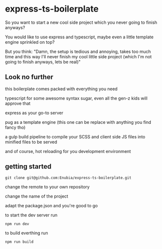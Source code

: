 # express-ts-boilerplate

So you want to start a new cool side project which you never going to finish anyways?

You would like to use express and typescript, maybe even a little template engine sprinkled on top?

But you think: "Damn, the setup is tedious and annoying, takes too much time and this way I'll never finish my cool little side project (which I'm not going to finish anyways, lets be real)"

## Look no further

this boilerplate comes packed with everything you need

typescript for some awesome syntax sugar, even all the gen-z kids will approve that

express as your go-to server

pug as a template engine (this one can be replace with anything you find fancy tho)

a gulp build pipeline to compile your SCSS and client side JS files into minified files to be served

and of course, hot reloading for you development environment

## getting started

```
git clone git@github.com:Enubia/express-ts-boilerplate.git
```

change the remote to your own repository

change the name of the project

adapt the package.json and you're good to go

to start the dev server run 

```
npm run dev
```

to build everthing run

```
npm run build
```
